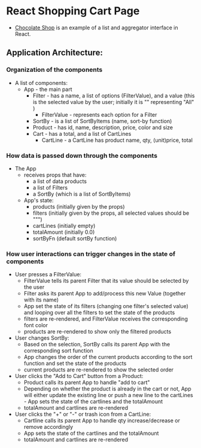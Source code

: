 # React Shopping Cart Page
* [Chocolate Shop](https://secure-tor-00222.herokuapp.com/) is an example of a list and aggregator interface in React.

## Application Architecture: 

### Organization of the components
* A list of components:
   * App - the main part
     * Filter - has a name, a list of options (FilterValue), and a value (this is the selected value by the user; initially it is "" representing "All" )
       * FilterValue - represents each option for a Filter
     * SortBy - is a list of SortByItems (name, sort-by function)
     * Product - has id, name, description, price, color and size
     * Cart - has a total, and a list of CartLines
       * CartLine - a CartLine has product name, qty, (unit)price, total
  
### How data is passed down through the components
* The App 
  * receives props that have:
    * a list of data products
    * a list of Filters
    * a SortBy (which is a list of SortByItems)
  * App's state:
    * products (initially given by the props)
    * filters (initially given by the props, all selected values should be """)
    * cartLines (initially empty)
    * totalAmount (initially 0.0)
    * sortByFn (default sortBy function)

### How user interactions can trigger changes in the state of components
* User presses a FilterValue:
  * FilterValue tells its parent Filter that its value should be selected by the user
  * Filter asks its parent App to add/process this new Value (together with its name)
  * App set the state of its filters (changing one filter's selected value) and looping over all the filters to set the state of the products
  * filters are re-rendered, and FilterValue receives the corresponding font color
  * products are re-rendered to show only the filtered products 
* User changes SortBy:
  * Based on the selection, SortBy calls its parent App with the corresponding sort function
  * App changes the order of the current products according to the sort function and set the state of the products 
  * current products are re-rendered to show the selected order
* User clicks the "Add to Cart" button from a Product:
  * Product calls its parent App to handle "add to cart"
  * Depending on whether the product is already in the cart or not, App will either update the existing line or push a new line to the cartLines - App sets the state of the cartlines and the totalAmount
  * totalAmount and cartlines are re-rendered
* User clicks the "+" or "-" or trash icon from a CartLine:
  * Cartline calls its parent App to handle qty increase/decrease or remove accordingly
  * App sets the state of the cartlines and the totalAmount
  * totalAmount and cartlines are re-rendered
